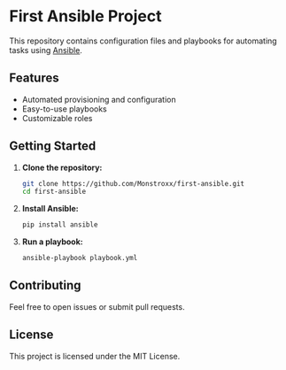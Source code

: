 # First Ansible Project

This repository contains configuration files and playbooks for automating tasks using [Ansible](https://www.ansible.com/).

## Features

- Automated provisioning and configuration
- Easy-to-use playbooks
- Customizable roles

## Getting Started

1. **Clone the repository:**
    ```bash
    git clone https://github.com/Monstroxx/first-ansible.git
    cd first-ansible
    ```

2. **Install Ansible:**
    ```bash
    pip install ansible
    ```

3. **Run a playbook:**
    ```bash
    ansible-playbook playbook.yml
    ```

## Contributing

Feel free to open issues or submit pull requests.

## License

This project is licensed under the MIT License.